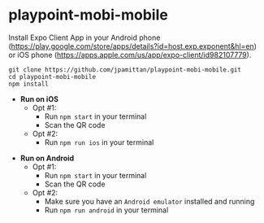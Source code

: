 # playpoint-mobi-mobile

Install Expo Client App in your Android phone (https://play.google.com/store/apps/details?id=host.exp.exponent&hl=en) or iOS phone (https://apps.apple.com/us/app/expo-client/id982107779).

```
git clone https://github.com/jpamittan/playpoint-mobi-mobile.git
cd playpoint-mobi-mobile
npm install
```

* **Run on iOS**
  * Opt #1:
    * Run `npm start` in your terminal
    * Scan the QR code
  * Opt #2:
    * Run `npm run ios` in your terminal

- **Run on Android**
  * Opt #1:
    * Run `npm start` in your terminal
    * Scan the QR code
  * Opt #2:
    * Make sure you have an `Android emulator` installed and running
    * Run `npm run android` in your terminal